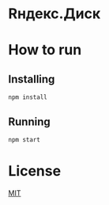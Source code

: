 # Rндекс.Диск

# How to run

## Installing

`npm install`

## Running

`npm start`

# License

[MIT](LICENSE)